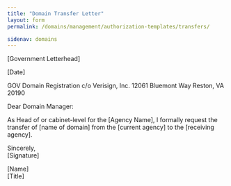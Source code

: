 ```yaml
---
title: "Domain Transfer Letter"
layout: form
permalink: /domains/management/authorization-templates/transfers/

sidenav: domains
---
```


[Government Letterhead]

[Date]

GOV Domain Registration
c/o Verisign, Inc.
12061 Bluemont Way
Reston, VA 20190

Dear Domain Manager:

As Head of or cabinet-level for the [Agency Name], I formally request the
transfer of [name of domain] from the [current agency] to the [receiving agency].

Sincerely,  
[Signature]

[Name]  
[Title]
